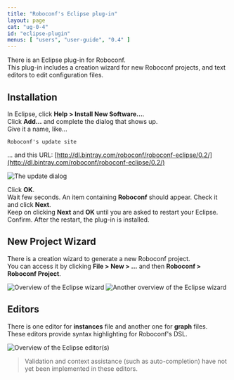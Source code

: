 ```yaml
---
title: "Roboconf's Eclipse plug-in"
layout: page
cat: "ug-0-4"
id: "eclipse-plugin"
menus: [ "users", "user-guide", "0.4" ]
---
```


There is an Eclipse plug-in for Roboconf.  
This plug-in includes a creation wizard for new Roboconf projects,
and text editors to edit configuration files.


## Installation

In Eclipse, click **Help &gt; Install New Software...**.  
Click **Add...** and complete the dialog that shows up.  
Give it a name, like...

	Roboconf's update site

... and this URL: 
[http://dl.bintray.com/roboconf/roboconf-eclipse/0.2/](http://dl.bintray.com/roboconf/roboconf-eclipse/0.2/)

<img src="/resources/img/eclipse-install.jpg" alt="The update dialog" />

Click **OK**.    
Wait few seconds. An item containing **Roboconf** should appear. Check it and click **Next**.  
Keep on clicking **Next** and **OK** until you are asked to restart your Eclipse.  
Confirm. After the restart, the plug-in is installed. 


## New Project Wizard

There is a creation wizard to generate a new Roboconf project.  
You can access it by clicking **File &gt; New &gt; ...** and then **Roboconf &gt; Roboconf Project**.

<img src="/resources/img/eclipse-wizard-1.jpg" alt="Overview of the Eclipse wizard" />

<img src="/resources/img/eclipse-wizard-2.jpg" alt="Another overview of the Eclipse wizard" />


## Editors

There is one editor for **instances** file and another one for **graph** files.  
These editors provide syntax highlighting for Roboconf's DSL.

<img src="/resources/img/eclipse-editor.jpg" alt="Overview of the Eclipse editor(s)" />


> Validation and context assistance (such as auto-completion)
> have not yet been implemented in these editors.
